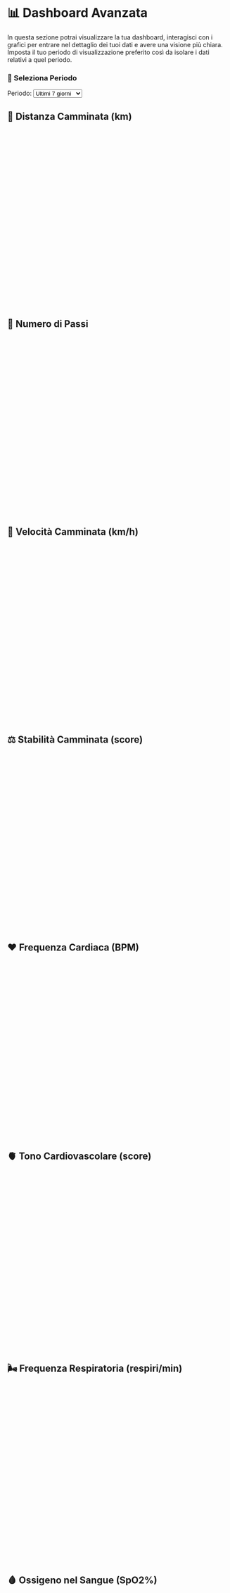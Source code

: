 # 📊 Dashboard Avanzata
In questa sezione potrai visualizzare la tua dashboard, interagisci con i grafici per entrare nel dettaglio dei tuoi dati e avere una visione più chiara. Imposta il tuo periodo di visualizzazione preferito così da isolare i dati relativi a quel periodo.                      


### **📅 Seleziona Periodo**
<label for="periodo">Periodo:</label>
<select id="periodo" onchange="aggiornaGrafici()">
    <option value="7">Ultimi 7 giorni</option>
    <option value="14">Ultimi 14 giorni</option>
    <option value="30">Ultimi 30 giorni</option>
</select>

## **🚶 Distanza Camminata (km)**
<div id="chart_distanza" style="width: 100%; height: 400px;"></div>

## **👣 Numero di Passi**
<div id="chart_passi" style="width: 100%; height: 400px;"></div>

## **🏃 Velocità Camminata (km/h)**
<div id="chart_velocita" style="width: 100%; height: 400px;"></div>

## **⚖️ Stabilità Camminata (score)**
<div id="chart_stabilita" style="width: 100%; height: 400px;"></div>

## **❤️ Frequenza Cardiaca (BPM)**
<div id="chart_battiti" style="width: 100%; height: 400px;"></div>

## **🫀 Tono Cardiovascolare (score)**
<div id="chart_tono" style="width: 100%; height: 400px;"></div>

## **🌬️ Frequenza Respiratoria (respiri/min)**
<div id="chart_respirazione" style="width: 100%; height: 400px;"></div>

## **🩸 Ossigeno nel Sangue (SpO2%)**
<div id="chart_ossigeno" style="width: 100%; height: 400px;"></div>

<script src="https://cdn.jsdelivr.net/npm/echarts/dist/echarts.min.js"></script>
<script>
// Dati di esempio per 30 giorni
var giorniCompleti = Array.from({length: 30}, (_, i) => `Giorno ${i+1}`);

var datiCompleti = {
    distanza: Array.from({length: 30}, () => (Math.random() * 5 + 1).toFixed(2)),
    passi: Array.from({length: 30}, () => Math.floor(Math.random() * 6000) + 5000),
    velocita: Array.from({length: 30}, () => (Math.random() * 2 + 3).toFixed(2)),
    stabilita: Array.from({length: 30}, () => Math.floor(Math.random() * 50) + 50),
    battiti: Array.from({length: 30}, () => Math.floor(Math.random() * 20) + 60),
    tono: Array.from({length: 30}, () => Math.floor(Math.random() * 50) + 50),
    respirazione: Array.from({length: 30}, () => Math.floor(Math.random() * 5) + 12),
    ossigeno: Array.from({length: 30}, () => Math.floor(Math.random() * 3) + 95)
};

// Funzione per aggiornare i grafici in base al periodo selezionato
function aggiornaGrafici() {
    var periodo = document.getElementById("periodo").value;
    var giorni = giorniCompleti.slice(-periodo);

    var metriche = Object.keys(datiCompleti);
    var nomiMetriche = {
        distanza: "Distanza Camminata (km)",
        passi: "Numero di Passi",
        velocita: "Velocità Camminata (km/h)",
        stabilita: "Stabilità Camminata (score)",
        battiti: "Frequenza Cardiaca (BPM)",
        tono: "Tono Cardiovascolare (score)",
        respirazione: "Frequenza Respiratoria (respiri/min)",
        ossigeno: "Ossigeno nel Sangue (SpO2%)"
    };

    metriche.forEach(metrica => {
        var dati = datiCompleti[metrica].slice(-periodo);
        var chart = echarts.init(document.getElementById(`chart_${metrica}`));

        var option = {
            title: { text: `${nomiMetriche[metrica]} (${periodo} giorni)` },
            xAxis: { type: 'category', data: giorni },
            yAxis: { type: 'value' },
            series: [{ data: dati, type: 'line' }]
        };

        chart.setOption(option);
    });
}

// Inizializza i grafici al primo caricamento
aggiornaGrafici();
</script>
